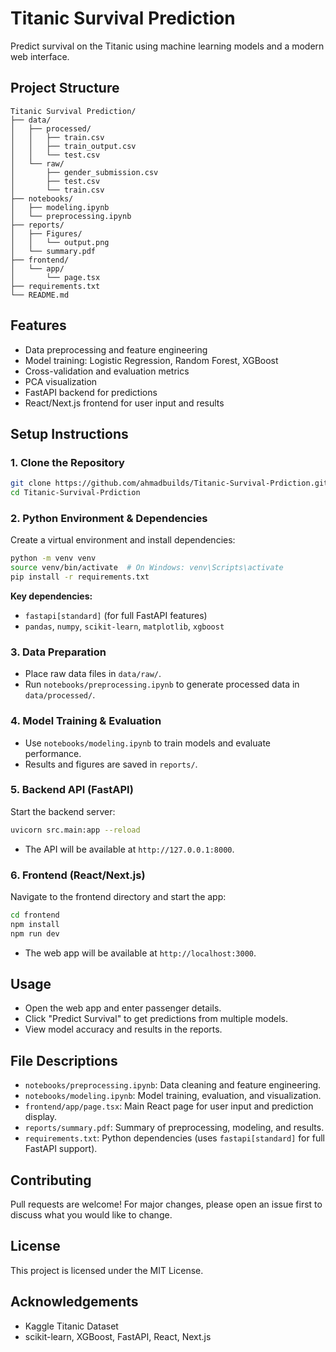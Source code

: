 # Titanic Survival Prediction

Predict survival on the Titanic using machine learning models and a modern web interface.

## Project Structure

```
Titanic Survival Prediction/
├── data/
│   ├── processed/
│   │   ├── train.csv
│   │   ├── train_output.csv
│   │   └── test.csv
│   └── raw/
│       ├── gender_submission.csv
│       ├── test.csv
│       └── train.csv
├── notebooks/
│   ├── modeling.ipynb
│   └── preprocessing.ipynb
├── reports/
│   ├── Figures/
│   │   └── output.png
│   └── summary.pdf
├── frontend/
│   └── app/
│       └── page.tsx
├── requirements.txt
└── README.md
```

## Features

- Data preprocessing and feature engineering
- Model training: Logistic Regression, Random Forest, XGBoost
- Cross-validation and evaluation metrics
- PCA visualization
- FastAPI backend for predictions
- React/Next.js frontend for user input and results

## Setup Instructions

### 1. Clone the Repository

```sh
git clone https://github.com/ahmadbuilds/Titanic-Survival-Prdiction.git
cd Titanic-Survival-Prdiction
```

### 2. Python Environment & Dependencies

Create a virtual environment and install dependencies:

```sh
python -m venv venv
source venv/bin/activate  # On Windows: venv\Scripts\activate
pip install -r requirements.txt
```

**Key dependencies:**

- `fastapi[standard]` (for full FastAPI features)
- `pandas`, `numpy`, `scikit-learn`, `matplotlib`, `xgboost`

### 3. Data Preparation

- Place raw data files in `data/raw/`.
- Run `notebooks/preprocessing.ipynb` to generate processed data in `data/processed/`.

### 4. Model Training & Evaluation

- Use `notebooks/modeling.ipynb` to train models and evaluate performance.
- Results and figures are saved in `reports/`.

### 5. Backend API (FastAPI)

Start the backend server:

```sh
uvicorn src.main:app --reload
```

- The API will be available at `http://127.0.0.1:8000`.

### 6. Frontend (React/Next.js)

Navigate to the frontend directory and start the app:

```sh
cd frontend
npm install
npm run dev
```

- The web app will be available at `http://localhost:3000`.

## Usage

- Open the web app and enter passenger details.
- Click "Predict Survival" to get predictions from multiple models.
- View model accuracy and results in the reports.

## File Descriptions

- `notebooks/preprocessing.ipynb`: Data cleaning and feature engineering.
- `notebooks/modeling.ipynb`: Model training, evaluation, and visualization.
- `frontend/app/page.tsx`: Main React page for user input and prediction display.
- `reports/summary.pdf`: Summary of preprocessing, modeling, and results.
- `requirements.txt`: Python dependencies (uses `fastapi[standard]` for full FastAPI support).

## Contributing

Pull requests are welcome! For major changes, please open an issue first to discuss what you would like to change.

## License

This project is licensed under the MIT License.

## Acknowledgements

- Kaggle Titanic Dataset
- scikit-learn, XGBoost, FastAPI, React, Next.js
